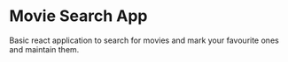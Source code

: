 # Movie Search App

Basic react application to search for movies and mark your favourite ones and maintain them.
